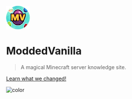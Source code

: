 ![logo](_media/favicon.png)

# ModdedVanilla

> A magical Minecraft server knowledge site.

[Learn what we changed!](readme.md)

![color](#478AC9)